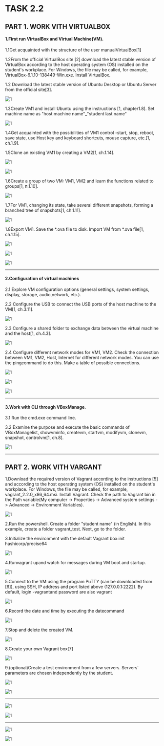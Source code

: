 # __TASK 2.2__
## __PART 1. WORK VITH VIRTUALBOX__
#### __1.First run VirtualBox and Virtual Machine(VM).__

  1.1Get acquainted with the structure of the user manualVirtualBox[1]

  1.2From  the  official  VirtualBox  site  [2]  download  the  latest  stable  version  of VirtualBox  according  to  the  host  operating  system  (OS)  installed  on  the  student's workplace. For Windows, the file may be called, for example, VirtualBox-6.1.10-138449-Win.exe. Install VirtualBox.

  1.2 Download the latest stable version of Ubuntu Desktop or Ubuntu Server from the official site[3].

  ![1](screenshots/1.png)

  1.3Create VM1 and install Ubuntu using the instructions [1, chapter1.8]. Set machine name as "host machine name"_"student last name"

  ![1](screenshots/2.png)

  1.4Get acquainted with the possibilities of VM1 control -start, stop, reboot, save state, use Host key and keyboard shortcuts, mouse capture, etc.[1, ch.1.9].

  1.5Clone an existing VM1 by creating a VM2[1, ch.1.14].

  ![1](screenshots/4.png)

  ![1](screenshots/5.png)

  1.6Create a group of two VM: VM1, VM2 and learn the functions related to groups[1, п.1.10].

  ![1](screenshots/6.png)

  1.7For VM1, changing its state, take several different snapshots, forming a branched tree of snapshots[1, ch.1.11].

  ![1](screenshots/7.png)

  1.8Export VM1. Save the *.ova file to disk. Import VM from *.ova file[1, ch.1.15].

  ![1](screenshots/8.png)

  ![1](screenshots/9.png)

  ![1](screenshots/10.png)

  ---

#### __2.Configuration of virtual machines__

  2.1 Explore VM configuration options (general settings, system settings, display, storage, audio,network, etc.).

  2.2 Configure the USB to connect the USB ports of the host machine to the VM[1, ch.3.11].

  ![1](screenshots/11.png)

  2.3 Configure a shared folder to exchange data between the virtual machine and the host[1, ch.4.3].

  ![1](screenshots/12.png)

  2.4 Configure  different  network  modes  for  VM1,  VM2.  Check  the  connection between VM1, VM2, Host, Internet for different network modes. You can use the pingcommand to do this. Make a table of possible connections.

  ![1](screenshots/13.png)

  ![1](screenshots/14.png)

  ![1](screenshots/15.png)

---

#### __3.Work with CLI through VBoxManage.__

  3.1 Run the cmd.exe command line.

  3.2 Examine  the  purpose  and  execute  the  basic  commands  of  VBoxManagelist, showvminfo, createvm, startvm, modifyvm, clonevm, snapshot, controlvm[1, ch.8].

  ![1](screenshots/16.png)

---

## __PART 2. WORK VITH VARGANT__

1.Download the required version of Vagrant according to the instructions [5] and according  to  the  host  operating  system  (OS)  installed  on  the  student's  workplace.  For Windows, the file may be called, for example, vagrant_2.2.0_x86_64.msi. Install Vagrant. Check  the  path  to  Vagrant  bin  in  the  Path  variable(My  computer -> Properties -> Advanced system settings -> Advanced -> Environment Variables).

![1](screenshots/17.png)

2.Run the powershell. Create a folder "student name" (in English). In this example, create a folder vagrant_test. Next, go to the folder.

3.Initialize the environment with the default Vagrant box:init hashicorp/precise64

![1](screenshots/18.png)

4.Runvagrant upand watch for messages during VM boot and startup.

![1](screenshots/19.png)

5.Connect  to  the  VM  using  the  program  PuTTY  (can  be  downloaded  from  [6]), using SSH, IP address and port listed above (127.0.0.1:2222). By default, login -vagrantand password are also vagrant

![1](screenshots/20.png)

6.Record the date and time by executing the datecommand

![1](screenshots/21.png)

7.Stop and delete the created VM.

![1](screenshots/22.png)

8.Create your own Vagrant box[7]

![1](screenshots/23.png)

9.(optional)Create  a  test  environment  from  a  few  servers.  Servers'  parameters are chosen independently by the student.

![1](screenshots/24.png)

![1](screenshots/25.png)

---

![1](screenshots/26.png)

![1](screenshots/27.png)

---

![1](screenshots/28.png)

![1](screenshots/29.png)
 
